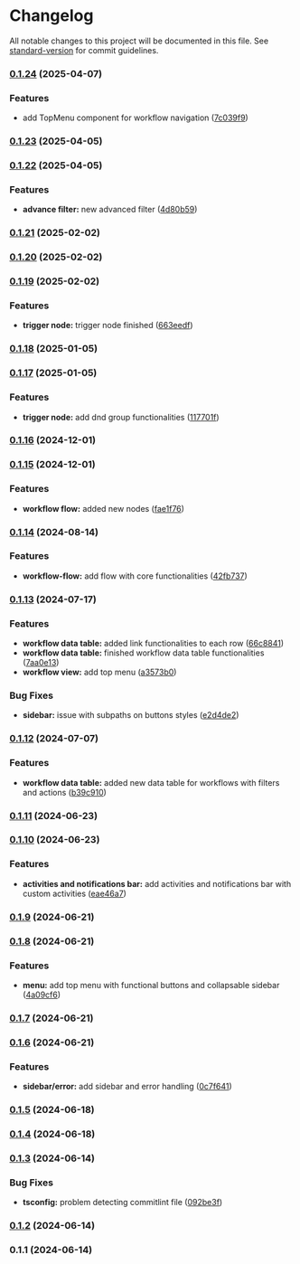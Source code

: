 # Changelog

All notable changes to this project will be documented in this file. See [standard-version](https://github.com/conventional-changelog/standard-version) for commit guidelines.

### [0.1.24](https://github.com/PabloHelmbrecht/leadgrowth-app/compare/v0.1.23...v0.1.24) (2025-04-07)


### Features

* add TopMenu component for workflow navigation ([7c039f9](https://github.com/PabloHelmbrecht/leadgrowth-app/commit/7c039f90f34f8730b91e4278238081040a1ab418))

### [0.1.23](https://github.com/PabloHelmbrecht/leadgrowth-app/compare/v0.1.22...v0.1.23) (2025-04-05)

### [0.1.22](https://github.com/PabloHelmbrecht/leadgrowth-app/compare/v0.1.21...v0.1.22) (2025-04-05)


### Features

* **advance filter:** new advanced filter ([4d80b59](https://github.com/PabloHelmbrecht/leadgrowth-app/commit/4d80b599806754f96e531fb8d087d7bc38d81eaf))

### [0.1.21](https://github.com/PabloHelmbrecht/leadgrowth-app/compare/v0.1.19...v0.1.21) (2025-02-02)

### [0.1.20](https://github.com/PabloHelmbrecht/leadgrowth-app/compare/v0.1.19...v0.1.20) (2025-02-02)

### [0.1.19](https://github.com/PabloHelmbrecht/leadgrowth-app/compare/v0.1.18...v0.1.19) (2025-02-02)


### Features

* **trigger node:** trigger node finished ([663eedf](https://github.com/PabloHelmbrecht/leadgrowth-app/commit/663eedf8c6424d1bd31e38826f507bd7d75cb60c))

### [0.1.18](https://github.com/PabloHelmbrecht/leadgrowth-app/compare/v0.1.17...v0.1.18) (2025-01-05)

### [0.1.17](https://github.com/PabloHelmbrecht/leadgrowth-app/compare/v0.1.16...v0.1.17) (2025-01-05)


### Features

* **trigger node:** add dnd group functionalities ([117701f](https://github.com/PabloHelmbrecht/leadgrowth-app/commit/117701fc88865891a36ae713d15f429b16853260))

### [0.1.16](https://github.com/PabloHelmbrecht/leadgrowth-app/compare/v0.1.15...v0.1.16) (2024-12-01)

### [0.1.15](https://github.com/PabloHelmbrecht/leadgrowth-app/compare/v0.1.14...v0.1.15) (2024-12-01)


### Features

* **workflow flow:** added new nodes ([fae1f76](https://github.com/PabloHelmbrecht/leadgrowth-app/commit/fae1f76b9aea1e79e6d4bfe88d9fecf4458ff916))

### [0.1.14](https://github.com/PabloHelmbrecht/leadgrowth-app/compare/v0.1.13...v0.1.14) (2024-08-14)


### Features

* **workflow-flow:** add flow with core functionalities ([42fb737](https://github.com/PabloHelmbrecht/leadgrowth-app/commit/42fb73728c16d8a4b9a43cb187253898d72bc769))

### [0.1.13](https://github.com/PabloHelmbrecht/leadgrowth-app/compare/v0.1.12...v0.1.13) (2024-07-17)


### Features

* **workflow data table:** added link functionalities to each row ([66c8841](https://github.com/PabloHelmbrecht/leadgrowth-app/commit/66c884137cbea149b4658aafb68ecdeb2f2f3963))
* **workflow data table:** finished workflow data table functionalities ([7aa0e13](https://github.com/PabloHelmbrecht/leadgrowth-app/commit/7aa0e13eddf75eb8e0edf4a04e84f10d8b1255a0))
* **workflow view:** add top menu ([a3573b0](https://github.com/PabloHelmbrecht/leadgrowth-app/commit/a3573b0f77cb95856d0bcafe87bb538375b8b60c))


### Bug Fixes

* **sidebar:** issue with subpaths on buttons styles ([e2d4de2](https://github.com/PabloHelmbrecht/leadgrowth-app/commit/e2d4de282ffb2f0d7d9af30073e9b0c5a627eef4))

### [0.1.12](https://github.com/PabloHelmbrecht/leadgrowth-app/compare/v0.1.11...v0.1.12) (2024-07-07)


### Features

* **workflow data table:** added new data table for workflows with filters and actions ([b39c910](https://github.com/PabloHelmbrecht/leadgrowth-app/commit/b39c910256d1275a905a7ec2a6d7b38d4abc85bc))

### [0.1.11](https://github.com/PabloHelmbrecht/leadgrowth-app/compare/v0.1.10...v0.1.11) (2024-06-23)

### [0.1.10](https://github.com/PabloHelmbrecht/leadgrowth-app/compare/v0.1.9...v0.1.10) (2024-06-23)


### Features

* **activities and notifications bar:** add activities and notifications bar with custom activities ([eae46a7](https://github.com/PabloHelmbrecht/leadgrowth-app/commit/eae46a7b1e07791c89493157de687ed7f4de582a))

### [0.1.9](https://github.com/PabloHelmbrecht/leadgrowth-app/compare/v0.1.8...v0.1.9) (2024-06-21)

### [0.1.8](https://github.com/PabloHelmbrecht/leadgrowth-app/compare/v0.1.7...v0.1.8) (2024-06-21)


### Features

* **menu:** add top menu with functional buttons and collapsable sidebar ([4a09cf6](https://github.com/PabloHelmbrecht/leadgrowth-app/commit/4a09cf627e0c3c3ccbe52a297e2d0cf94c579ac7))

### [0.1.7](https://github.com/PabloHelmbrecht/leadgrowth-app/compare/v0.1.6...v0.1.7) (2024-06-21)

### [0.1.6](https://github.com/PabloHelmbrecht/leadgrowth-app/compare/v0.1.5...v0.1.6) (2024-06-21)


### Features

* **sidebar/error:** add sidebar and error handling ([0c7f641](https://github.com/PabloHelmbrecht/leadgrowth-app/commit/0c7f641dabec77bd059810fccb184788755afc4d))

### [0.1.5](https://github.com/PabloHelmbrecht/leadgrowth-app/compare/v0.1.4...v0.1.5) (2024-06-18)

### [0.1.4](https://github.com/PabloHelmbrecht/leadgrowth-app/compare/v0.1.3...v0.1.4) (2024-06-18)

### [0.1.3](https://github.com/PabloHelmbrecht/leadgrowth-app/compare/v0.1.2...v0.1.3) (2024-06-14)


### Bug Fixes

* **tsconfig:** problem detecting commitlint file ([092be3f](https://github.com/PabloHelmbrecht/leadgrowth-app/commit/092be3fd1ebc59d873e4fe507311a278e6cd1311))

### [0.1.2](https://github.com/PabloHelmbrecht/leadgrowth-app/compare/v0.1.1...v0.1.2) (2024-06-14)

### 0.1.1 (2024-06-14)
